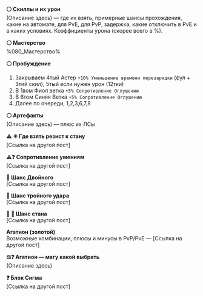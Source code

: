 **⚪ Скиллы и их урон**  
(Описание здесь) — где их взять, примерные шансы прохождения, какие на автомате, для PvE, для PvP, задержка, какие отключить в PvE и в каких условиях. Коэффициенты урона (скорее всего в %).

**⚪ Мастерство**  
%080_Мастерство%

**⚪ Пробуждение**  
1. Закрываем 4тый Астер `+10% Уменьшение времени перезарядки` (фул + 3тий скил), 5тый если нужен урон (12тки)
2. В 1вом Фиол ветка `+5% Сопротивление Оглушению`
3. В 6том Синяя Ветка  `+5% Сопротивление Оглушению`
4. Далее по очереди, 1,2,3,6,7,8

**⚪ Артефакты**  
(Описание здесь) — плюс их ЛСы

**⚠️ ✴️ Где взять резист к стану**  
[Ссылка на другой пост]

**⚠️❓ Сопротивление умениям**  
[Ссылка на другой пост]

**🥇 Шанс Двойного**  
[Ссылка на другой пост]

**🥇 Шанс тройного удара**  
[Ссылка на другой пост]

**🚫 🔨 Шанс стана**  
[Ссылка на другой пост]

**Агатион (золотой)**  
Возможные комбинации, плюсы и минусы в PvP/PvE — [Ссылка на другой пост]

**⚖️❓ Агатион — магу какой выбрать**  
(Описание здесь)

**❓ Блок Сигма**  
[Ссылка на другой пост]
